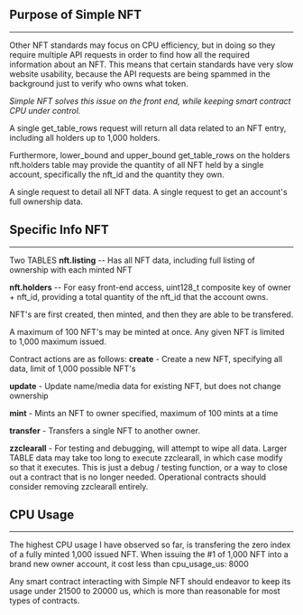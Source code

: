 ## Purpose of Simple NFT
----
Other NFT standards may focus on CPU efficiency, but in doing so they require multiple API requests
in order to find how all the required information about an NFT.  This means that certain standards
have very slow website usability, because the API requests are being spammed in the background
just to verify who owns what token.

*Simple NFT solves this issue on the front end, while keeping smart contract CPU under control.*

A single get_table_rows request will return all data related to an NFT entry, including all holders
up to 1,000 holders.

Furthermore, lower_bound and upper_bound get_table_rows on the holders nft.holders table may provide
the quantity of all NFT held by a single account, specifically the nft_id and the quantity they own.

A single request to detail all NFT data.  A single request to get an account's full ownership data.

## Specific Info NFT
---

Two TABLES 
**nft.listing** -- Has all NFT data, including full listing of ownership with each minted NFT

**nft.holders** -- For easy front-end access, uint128_t composite key of owner + nft_id, providing
a total quantity of the nft_id that the account owns.  

NFT's are first created, then minted, and then they are able to be transfered.

A maximum of 100 NFT's may be minted at once.  Any given NFT is limited to 1,000 maximum issued.

Contract actions are as follows:
**create** - Create a new NFT, specifying all data, limit of 1,000 possible NFT's

**update** - Update name/media data for existing NFT, but does not change ownership

**mint** - Mints an NFT to owner specified, maximum of 100 mints at a time

**transfer** - Transfers a single NFT to another owner.

**zzclearall** - For testing and debugging, will attempt to wipe all data.
Larger TABLE data may take too long to execute zzclearall, in which case modify so that it executes.
This is just a debug / testing function, or a way to close out a contract that is no longer needed.
Operational contracts should consider removing zzclearall entirely.


## CPU Usage
----
The highest CPU usage I have observed so far, is transfering the zero index of a fully minted 1,000 issued
NFT.  When issuing the #1 of 1,000 NFT into a brand new owner account, it cost less than cpu_usage_us: 8000

Any smart contract interacting with Simple NFT should endeavor to keep its usage under 21500 to 20000 us,
which is more than reasonable for most types of contracts.


